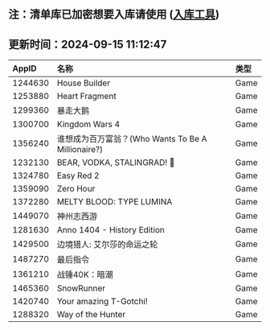 ## 注：清单库已加密想要入库请使用 ([入库工具](https://github.com/BlankTMing/ManifestAutoUpdate/releases))

## 更新时间：2024-09-15 11:12:47
| AppID | 名称 | 类型  |
| :-------------------- | :----------------------------- | :----------- |
| 1244630 | House Builder| Game |
| 1253880 | Heart Fragment| Game |
| 1299360 | 暴走大鹅| Game |
| 1300700 | Kingdom Wars 4| Game |
| 1356240 | 谁想成为百万富翁？(Who Wants To Be A Millionaire?)| Game |
| 1232130 | BEAR, VODKA, STALINGRAD! 🐻| Game |
| 1324780 | Easy Red 2| Game |
| 1359090 | Zero Hour| Game |
| 1372280 | MELTY BLOOD: TYPE LUMINA| Game |
| 1449070 | 神州志西游| Game |
| 1281630 | Anno 1404 - History Edition| Game |
| 1429500 | 边境猎人: 艾尔莎的命运之轮| Game |
| 1487270 | 最后指令| Game |
| 1361210 | 战锤40K：暗潮| Game |
| 1465360 | SnowRunner| Game |
| 1420740 | Your amazing T-Gotchi!| Game |
| 1288320 | Way of the Hunter| Game |
